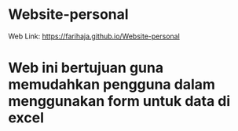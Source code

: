 # Website-personal
Web Link: https://farihaja.github.io/Website-personal
# Web ini bertujuan guna memudahkan pengguna dalam menggunakan form untuk data di excel
